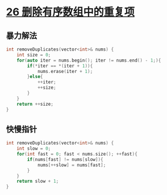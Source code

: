# [26 删除有序数组中的重复项](https://leetcode.cn/problems/remove-duplicates-from-sorted-array/)

## 暴力解法

```c++
int removeDuplicates(vector<int>& nums) {
    int size = 0;
    for(auto iter = nums.begin(); iter != nums.end() - 1;){
        if(*iter == *(iter + 1)){
            nums.erase(iter + 1);
        }else{
            ++iter;
            ++size;
        }
    }
    return ++size;
}
```

## 快慢指针

```c++
int removeDuplicates(vector<int>& nums) {
    int slow = 0;
    for(int fast = 0; fast < nums.size(); ++fast){
        if(nums[fast] != nums[slow]){
            nums[++slow] = nums[fast];
        }
    }
    return slow + 1;
}
```

